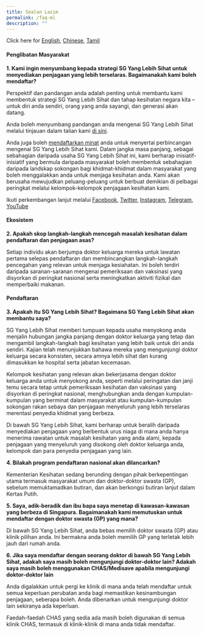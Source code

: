 ```yaml
---
title: Soalan Lazim
permalink: /faq-ml
description: ""
---
```

Click here for [English](/faq), [Chinese](/faq-cn), [Tamil](/faq-ta)

#### **Penglibatan Masyarakat**

**1. 	Kami ingin menyumbang kepada strategi SG Yang Lebih Sihat untuk menyediakan penjagaan yang lebih terselaras. Bagaimanakah kami boleh mendaftar?**

Perspektif dan pandangan anda adalah penting untuk membantu kami membentuk strategi SG Yang Lebih Sihat dan tahap kesihatan negara kita – untuk diri anda sendiri, orang  yang anda sayangi, dan generasi akan datang.

Anda boleh menyumbang pandangan anda mengenai SG Yang Lebih Sihat melalui tinjauan dalam talian kami [di sini](https://form.gov.sg/#!/6254f4af045bce0012fc5a8b).

Anda juga boleh [mendaftarkan minat](https://go.gov.sg/hsginterest) anda untuk menyertai perbincangan mengenai SG Yang Lebih Sihat kami. Dalam jangka masa panjang, sebagai sebahagian daripada usaha SG Yang Lebih Sihat ini, kami berharap inisiatif-inisiatif yang bermula daripada masyarakat boleh membentuk sebahagian daripada landskap sokongan bagi khidmat-khidmat dalam masyarakat yang boleh menggalakkan anda untuk menjaga kesihatan anda. Kami akan berusaha mewujudkan peluang-peluang untuk berbuat demikian di pelbagai peringkat melalui kelompok-kelompok penjagaan kesihatan kami.

Ikuti perkembangan lanjut melalui [Facebook](https://www.facebook.com/sghealthministry),  [Twitter](https://twitter.com/sporeMOH), [Instagram](https://www.instagram.com/moh_singapore/), [Telegram](https://t.me/MOHsingapore), [YouTube](https://www.youtube.com/user/MOHSingapore)
#### **Ekosistem**
**2. Apakah skop langkah-langkah mencegah masalah kesihatan dalam pendaftaran dan penjagaan asas?**

Setiap individu akan berjumpa  doktor keluarga mereka untuk lawatan pertama selepas pendaftaran dan membincangkan langkah-langkah pencegahan yang relevan untuk menjaga kesiahatan. Ini boleh terdiri daripada saranan-saranan mengenai pemeriksaan dan vaksinasi yang disyorkan di peringkat nasional serta meningkatkan aktiviti fizikal dan memperbaiki makanan. 

#### **Pendaftaran**

**3. Apakah itu SG Yang Lebih Sihat? Bagaimana SG Yang Lebih Sihat  akan membantu saya?**

SG Yang Lebih Sihat memberi tumpuan kepada usaha menyokong anda menjalin hubungan jangka panjang dengan doktor keluarga yang tetap dan mengambil langkah-langkah bagi kesihatan yang lebih baik untuk diri anda sendiri. Kajian telah menunjukkan bahawa mereka  yang mengunjungi doktor keluarga secara konsisten, secara amnya lebih sihat dan kurang dimasukkan ke hospital serta jabatan kecemasan.

Kelompok kesihatan yang relevan akan bekerjasama dengan doktor keluarga anda untuk menyokong anda, seperti melalui peringatan dan janji temu secara tetap untuk pemeriksaan kesihatan dan vaksinasi yang disyorkan di peringkat nasional, menghubungkan anda dengan kumpulan-kumpulan yang berminat dalam masyarakat atau kumpulan-kumpulan sokongan rakan sebaya  dan penjagaan menyeluruh yang lebih terselaras merentasi penyedia khidmat yang berbeza.

Di bawah SG Yang Lebih Sihat, kami berharap untuk beralih daripada menyediakan penjagaan yang berbentuk urus niaga di mana anda hanya menerima rawatan untuk masalah kesihatan yang anda alami, kepada penjagaan yang menyeluruh yang disokong oleh doktor keluarga anda, kelompok dan para penyedia penjagaan yang lain.

**4. Bilakah program pendaftaran nasional akan dilancarkan?**

Kementerian Kesihatan sedang berunding dengan  pihak berkepentingan utama termasuk masyarakat umum dan doktor-doktor swasta (GP), sebelum memuktamadkan butiran, dan  akan berkongsi butiran lanjut dalam Kertas Putih.

**5. Saya, adik-beradik dan ibu bapa saya menetap di kawasan-kawasan yang berbeza di Singapura. Bagaimanakah kami memutuskan untuk mendaftar dengan doktor swasta (GP) yang mana?**

Di bawah SG Yang Lebih Sihat, anda  bebas memilih doktor swasta (GP) atau klinik pilihan anda. Ini bermakna anda boleh memilih GP yang terletak lebih jauh dari rumah anda. 

**6.	Jika saya mendaftar dengan seorang doktor di bawah SG Yang Lebih Sihat, adakah saya masih boleh mengunjungi doktor-doktor lain? Adakah saya masih boleh menggunakan CHAS/Medisave apabila mengunjungi doktor-doktor lain**

Anda digalakkan untuk pergi ke klinik di mana  anda telah mendaftar untuk semua keperluan perubatan anda bagi memastikan kesinambungan penjagaan, seberapa boleh. Anda dibenarkan untuk mengunjungi doktor lain sekiranya ada keperluan. 

Faedah-faedah CHAS yang sedia ada masih boleh digunakan di semua klinik CHAS, termasuk di klinik-klinik di mana anda tidak mendaftar.